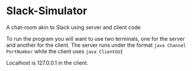 # Slack-Simulator

A chat-room akin to Slack using server and client code

To run the program you will want to use two terminals, one for the server and another for the client.
The server runs under the format `java Channel PortNumber` while the client uses `java ClientGUI`

Localhost is 127.0.0.1 in the client.
